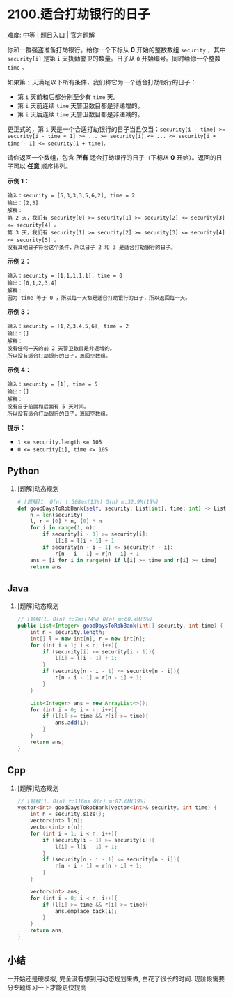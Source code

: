 # 2100.适合打劫银行的日子

难度: 中等 | [题目入口](https://leetcode-cn.com/problems/find-good-days-to-rob-the-bank/) | [官方题解](https://leetcode-cn.com/problems/find-good-days-to-rob-the-bank/solution/gua-he-da-jie-yin-xing-de-ri-zi-by-leetc-z6r1/)

你和一群强盗准备打劫银行。给你一个下标从 **0** 开始的整数数组 `security` ，其中 `security[i]` 是第 `i` 天执勤警卫的数量。日子从 `0` 开始编号。同时给你一个整数 `time` 。

如果第 `i` 天满足以下所有条件，我们称它为一个适合打劫银行的日子：

- 第 `i` 天前和后都分别至少有 `time` 天。
- 第 `i` 天前连续 `time` 天警卫数目都是非递增的。
- 第 `i` 天后连续 `time` 天警卫数目都是非递减的。

更正式的，第 `i` 天是一个合适打劫银行的日子当且仅当：`security[i - time] >= security[i - time + 1] >= ... >= security[i] <= ... <= security[i + time - 1] <= security[i + time]`.

请你返回一个数组，包含 **所有** 适合打劫银行的日子（下标从 **0** 开始）。返回的日子可以 **任意** 顺序排列。

 

**示例 1：**

```
输入：security = [5,3,3,3,5,6,2], time = 2
输出：[2,3]
解释：
第 2 天，我们有 security[0] >= security[1] >= security[2] <= security[3] <= security[4] 。
第 3 天，我们有 security[1] >= security[2] >= security[3] <= security[4] <= security[5] 。
没有其他日子符合这个条件，所以日子 2 和 3 是适合打劫银行的日子。
```

**示例 2：**

```
输入：security = [1,1,1,1,1], time = 0
输出：[0,1,2,3,4]
解释：
因为 time 等于 0 ，所以每一天都是适合打劫银行的日子，所以返回每一天。
```

**示例 3：**

```
输入：security = [1,2,3,4,5,6], time = 2
输出：[]
解释：
没有任何一天的前 2 天警卫数目是非递增的。
所以没有适合打劫银行的日子，返回空数组。
```

**示例 4：**

```
输入：security = [1], time = 5
输出：[]
解释：
没有日子前面和后面有 5 天时间。
所以没有适合打劫银行的日子，返回空数组。
```

 

**提示：**

- `1 <= security.length <= 105`
- `0 <= security[i], time <= 105`

## Python

1. [题解]动态规划

   ```python
   # [题解]1. O(n) t:308ms(13%) O(n) m:32.9M(19%)
   def goodDaysToRobBank(self, security: List[int], time: int) -> List[int]:
       n = len(security)
       l, r = [0] * n, [0] * n
       for i in range(1, n):
           if security[i - 1] >= security[i]:
               l[i] = l[i - 1] + 1
           if security[n - i - 1] <= security[n - i]:
               r[n - i - 1] = r[n - i] + 1   
       ans = [i for i in range(n) if l[i] >= time and r[i] >= time]
       return ans
   ```

   

## Java

1. [题解]动态规划

   ```java
   // [题解]1. O(n) t:7ms(74%) O(n) m:60.4M(5%)
   public List<Integer> goodDaysToRobBank(int[] security, int time) {
       int n = security.length;
       int[] l = new int[n], r = new int[n];
       for (int i = 1; i < n; i++){
           if (security[i] <= security[i - 1]){
               l[i] = l[i - 1] + 1;
           }
           if (security[n - i - 1] <= security[n - i]){
               r[n - i - 1] = r[n - i] + 1;
           }
       }
   
       List<Integer> ans = new ArrayList<>();
       for (int i = 0; i < n; i++){
           if (l[i] >= time && r[i] >= time){
               ans.add(i);
           }
       }
       return ans;
   }
   ```

   

## Cpp

1. [题解]动态规划

   ```cpp
   // [题解]1. O(n) t:116ms O(n) m:87.6M(19%)
   vector<int> goodDaysToRobBank(vector<int>& security, int time) {
       int n = security.size();
       vector<int> l(n);
       vector<int> r(n);
       for (int i = 1; i < n; i++){
           if (security[i - 1] >= security[i]){
               l[i] = l[i - 1] + 1;
           }
           if (security[n - i - 1] <= security[n - i]){
               r[n - i - 1] = r[n - i] + 1;
           }
       }
   
       vector<int> ans;
       for (int i = 0; i < n; i++){
           if (l[i] >= time && r[i] >= time){
               ans.emplace_back(i);
           }
       }
       return ans;
   }
   ```

   

## 小结

一开始还是硬模拟, 完全没有想到用动态规划来做, 白花了很长的时间. 现阶段需要分专题练习一下才能更快提高